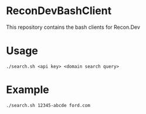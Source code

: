 # ReconDevBashClient
This repository contains the bash clients for Recon.Dev

# Usage
```./search.sh <api key> <domain search query>```
  
# Example
```./search.sh 12345-abcde ford.com```
